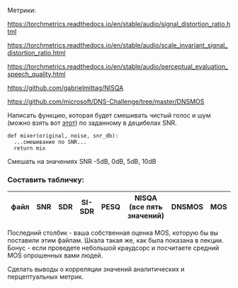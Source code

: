 Метрики:

https://torchmetrics.readthedocs.io/en/stable/audio/signal_distortion_ratio.html

https://torchmetrics.readthedocs.io/en/stable/audio/scale_invariant_signal_distortion_ratio.html

https://torchmetrics.readthedocs.io/en/stable/audio/perceptual_evaluation_speech_quality.html

https://github.com/gabrielmittag/NISQA

https://github.com/microsoft/DNS-Challenge/tree/master/DNSMOS


Написать функцию, которая будет смешивать чистый голос и шум (можно взять вот [этот](https://freesound.org/people/15GPanskaHladikova_Danuse/sounds/461143/)) по заданному в децибелах SNR.

```
def mixer(original, noise, snr_db):
  ...смешивание по SNR...
  return mix
```

Смешать на значениях SNR -5dB, 0dB, 5dB, 10dB

### Составить табличку:

| файл | SNR | SDR | SI-SDR |	PESQ | NISQA (все пять значений) | DNSMOS | MOS |
| --- | --- | --- | --- | --- | --- | --- | --- |

Последний столбик - ваша собственная оценка MOS, которую бы вы поставили этим файлам. Шкала такая же, как была показана в лекции. Бонус - если проведете небольшой краудсорс и посчитаете средний MOS опрошенных вами людей.


Сделать выводы о корреляции значений аналитических и перцептуальных метрик. 
